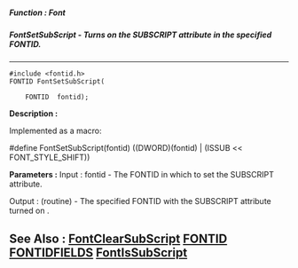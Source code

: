 ##### Function : Font
##### FontSetSubScript - Turns on the SUBSCRIPT attribute in the specified FONTID.
---
```
#include <fontid.h>
FONTID FontSetSubScript(

	FONTID  fontid);
```
**Description :**

Implemented as a macro:

#define FontSetSubScript(fontid) ((DWORD)(fontid) | (ISSUB << 
FONT_STYLE_SHIFT))

**Parameters :**
Input :
fontid  -  The FONTID in which to set the SUBSCRIPT attribute.

Output :
(routine)  -  The specified FONTID with the SUBSCRIPT attribute turned on .



**See Also :**
[FontClearSubScript](/domino-c-api-docs/reference/Func/FontClearSubScript)
[FONTID](/domino-c-api-docs/reference/Data/FONTID)
[FONTIDFIELDS](/domino-c-api-docs/reference/Data/FONTIDFIELDS)
[FontIsSubScript](/domino-c-api-docs/reference/Func/FontIsSubScript)
---
